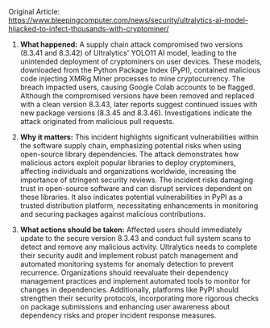 Original Article: https://www.bleepingcomputer.com/news/security/ultralytics-ai-model-hijacked-to-infect-thousands-with-cryptominer/

1) **What happened:** A supply chain attack compromised two versions (8.3.41 and 8.3.42) of Ultralytics' YOLO11 AI model, leading to the unintended deployment of cryptominers on user devices. These models, downloaded from the Python Package Index (PyPI), contained malicious code injecting XMRig Miner processes to mine cryptocurrency. The breach impacted users, causing Google Colab accounts to be flagged. Although the compromised versions have been removed and replaced with a clean version 8.3.43, later reports suggest continued issues with new package versions (8.3.45 and 8.3.46). Investigations indicate the attack originated from malicious pull requests.

2) **Why it matters:** This incident highlights significant vulnerabilities within the software supply chain, emphasizing potential risks when using open-source library dependencies. The attack demonstrates how malicious actors exploit popular libraries to deploy cryptominers, affecting individuals and organizations worldwide, increasing the importance of stringent security reviews. The incident risks damaging trust in open-source software and can disrupt services dependent on these libraries. It also indicates potential vulnerabilities in PyPI as a trusted distribution platform, necessitating enhancements in monitoring and securing packages against malicious contributions.

3) **What actions should be taken:** Affected users should immediately update to the secure version 8.3.43 and conduct full system scans to detect and remove any malicious activity. Ultralytics needs to complete their security audit and implement robust patch management and automated monitoring systems for anomaly detection to prevent recurrence. Organizations should reevaluate their dependency management practices and implement automated tools to monitor for changes in dependencies. Additionally, platforms like PyPI should strengthen their security protocols, incorporating more rigorous checks on package submissions and enhancing user awareness about dependency risks and proper incident response measures.
